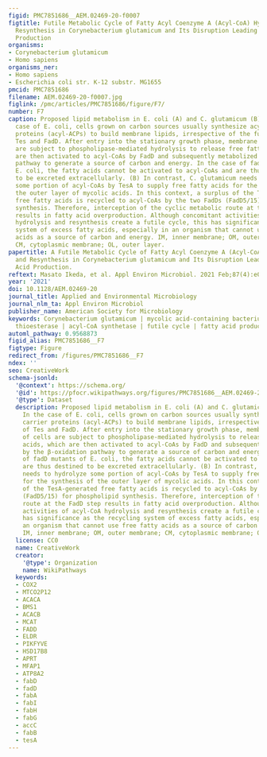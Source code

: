 ```yaml
---
figid: PMC7851686__AEM.02469-20-f0007
figtitle: Futile Metabolic Cycle of Fatty Acyl Coenzyme A (Acyl-CoA) Hydrolysis and
  Resynthesis in Corynebacterium glutamicum and Its Disruption Leading to Fatty Acid
  Production
organisms:
- Corynebacterium glutamicum
- Homo sapiens
organisms_ner:
- Homo sapiens
- Escherichia coli str. K-12 substr. MG1655
pmcid: PMC7851686
filename: AEM.02469-20-f0007.jpg
figlink: /pmc/articles/PMC7851686/figure/F7/
number: F7
caption: Proposed lipid metabolism in E. coli (A) and C. glutamicum (B). (A) In the
  case of E. coli, cells grown on carbon sources usually synthesize acyl-acyl carrier
  proteins (acyl-ACPs) to build membrane lipids, irrespective of the functions of
  Tes and FadD. After entry into the stationary growth phase, membrane lipids of cells
  are subject to phospholipase-mediated hydrolysis to release free fatty acids, which
  are then activated to acyl-CoAs by FadD and subsequently metabolized by the β-oxidation
  pathway to generate a source of carbon and energy. In the case of fadD mutants of
  E. coli, the fatty acids cannot be activated to acyl-CoAs and are thus destined
  to be excreted extracellularly. (B) In contrast, C. glutamicum needs to hydrolyze
  some portion of acyl-CoAs by TesA to supply free fatty acids for the synthesis of
  the outer layer of mycolic acids. In this context, a surplus of the TesA-generated
  free fatty acids is recycled to acyl-CoAs by the two FadDs (FadD5/15) for phospholipid
  synthesis. Therefore, interception of the cyclic metabolic route at the FadD step
  results in fatty acid overproduction. Although concomitant activities of acyl-CoA
  hydrolysis and resynthesis create a futile cycle, this has significance as the recycling
  system of excess fatty acids, especially in an organism that cannot use free fatty
  acids as a source of carbon and energy. IM, inner membrane; OM, outer membrane;
  CM, cytoplasmic membrane; OL, outer layer.
papertitle: A Futile Metabolic Cycle of Fatty Acyl Coenzyme A (Acyl-CoA) Hydrolysis
  and Resynthesis in Corynebacterium glutamicum and Its Disruption Leading to Fatty
  Acid Production.
reftext: Masato Ikeda, et al. Appl Environ Microbiol. 2021 Feb;87(4):e02469-20.
year: '2021'
doi: 10.1128/AEM.02469-20
journal_title: Applied and Environmental Microbiology
journal_nlm_ta: Appl Environ Microbiol
publisher_name: American Society for Microbiology
keywords: Corynebacterium glutamicum | mycolic acid-containing bacterium | acyl-CoA
  thioesterase | acyl-CoA synthetase | futile cycle | fatty acid production
automl_pathway: 0.9568873
figid_alias: PMC7851686__F7
figtype: Figure
redirect_from: /figures/PMC7851686__F7
ndex: ''
seo: CreativeWork
schema-jsonld:
  '@context': https://schema.org/
  '@id': https://pfocr.wikipathways.org/figures/PMC7851686__AEM.02469-20-f0007.html
  '@type': Dataset
  description: Proposed lipid metabolism in E. coli (A) and C. glutamicum (B). (A)
    In the case of E. coli, cells grown on carbon sources usually synthesize acyl-acyl
    carrier proteins (acyl-ACPs) to build membrane lipids, irrespective of the functions
    of Tes and FadD. After entry into the stationary growth phase, membrane lipids
    of cells are subject to phospholipase-mediated hydrolysis to release free fatty
    acids, which are then activated to acyl-CoAs by FadD and subsequently metabolized
    by the β-oxidation pathway to generate a source of carbon and energy. In the case
    of fadD mutants of E. coli, the fatty acids cannot be activated to acyl-CoAs and
    are thus destined to be excreted extracellularly. (B) In contrast, C. glutamicum
    needs to hydrolyze some portion of acyl-CoAs by TesA to supply free fatty acids
    for the synthesis of the outer layer of mycolic acids. In this context, a surplus
    of the TesA-generated free fatty acids is recycled to acyl-CoAs by the two FadDs
    (FadD5/15) for phospholipid synthesis. Therefore, interception of the cyclic metabolic
    route at the FadD step results in fatty acid overproduction. Although concomitant
    activities of acyl-CoA hydrolysis and resynthesis create a futile cycle, this
    has significance as the recycling system of excess fatty acids, especially in
    an organism that cannot use free fatty acids as a source of carbon and energy.
    IM, inner membrane; OM, outer membrane; CM, cytoplasmic membrane; OL, outer layer.
  license: CC0
  name: CreativeWork
  creator:
    '@type': Organization
    name: WikiPathways
  keywords:
  - COX2
  - MTCO2P12
  - ACACA
  - BMS1
  - ACACB
  - MCAT
  - FADD
  - ELDR
  - PIKFYVE
  - HSD17B8
  - APRT
  - MFAP1
  - ATP8A2
  - fabD
  - fadD
  - fabA
  - fabI
  - fabH
  - fabG
  - accC
  - fabB
  - tesA
---
```

